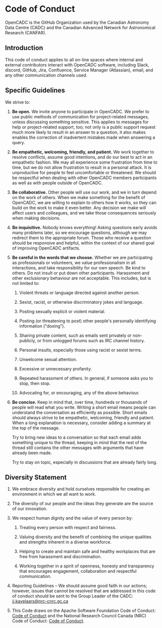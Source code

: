 # Code of Conduct

OpenCADC is the GitHub Organization used by the Canadian Astronomy Data Centre (CADC) and the Canadian Advanced Network for Astronomical Research (CANFAR).

## Introduction

This code of conduct applies to all on-line spaces where internal and external contributors interact with OpenCADC software, including Slack, discord, GitHub, Jira, Confluence, Service Manager (Atlassian), email, and any other communication channels used.

## Specific Guidelines

We strive to:

1. <b>Be open.</b> We invite anyone to participate in OpenCADC. We prefer to use public methods of communication for project-related messages, unless discussing something sensitive. This applies to messages for help or project-related support, too; not only is a public support request much more likely to result in an answer to a question, it also makes enables the correction of inadvertent mistakes made when answering a query.

1. <b>Be empathetic, welcoming, friendly, and patient.</b> We work together to resolve conflicts, assume good intentions, and do our best to act in an empathetic fashion. We may all experience some frustration from time to time, but we do not allow frustration to result in a personal attack. It is unproductive for people to feel uncomfortable or threatened. We should be respectful when dealing with other OpenCADC members participants as well as with people outside of OpenCADC.

1. <b>Be collaborative.</b> Other people will use our work, and we in turn depend on the work of others. When we make something for the benefit of OpenCADC, we are willing to explain to others how it works, so they can build on the work to make it even better. Any decision we make will affect users and colleagues, and we take those consequences seriously when making decisions.

1. <b>Be inquisitive.</b> Nobody knows everything! Asking questions early avoids many problems later, so we encourage questions, although we may redirect them to the appropriate forum. Those who receive a question should be responsive and helpful, within the context of our shared goal of improving OpenCADC artifacts.

1. <b>Be careful in the words that we choose.</b> Whether we are participating as professionals or volunteers, we value professionalism in all interactions, and take responsibility for our own speech. Be kind to others. Do not insult or put down other participants. Harassment and other exclusionary behaviour are not acceptable. This includes, but is not limited to:

    1. Violent threats or language directed against another person.

    1. Sexist, racist, or otherwise discriminatory jokes and language.

    1. Posting sexually explicit or violent material.

    1. Posting (or threatening to post) other people's personally identifying information ("doxing").

    1. Sharing private content, such as emails sent privately or non-publicly, or from unlogged forums such as IRC channel history.

    1. Personal insults, especially those using racist or sexist terms.

    1. Unwelcome sexual attention.

    1. Excessive or unnecessary profanity.

    1. Repeated harassment of others. In general, if someone asks you to stop, then stop.

    1. Advocating for, or encouraging, any of the above behaviour.

1. <b>Be concise.</b> Keep in mind that, over time, hundreds or thousands of people will read what you write. Writing a short email means people can understand the conversation as efficiently as possible. Short emails should always strive to be empathetic, welcoming, friendly and patient. When a long explanation is necessary, consider adding a summary at the top of the message.

    Try to bring new ideas to a conversation so that each email adds something unique to the thread, keeping in mind that the rest of the thread still contains the other messages with arguments that have already been made.

    Try to stay on topic, especially in discussions that are already fairly long.

## Diversity Statement

1. We embrace diversity and hold ourselves responsible for creating an environment in which we all want to work.

1. The diversity of our people and the ideas they generate are the source of our innovation.

1. We respect human dignity and the value of every person by:

    1. Treating every person with respect and fairness.

    1. Valuing diversity and the benefit of combining the unique qualities and strengths inherent in a diverse workforce.

    1. Helping to create and maintain safe and healthy workplaces that are free from harassment and discrimination.

    1. Working together in a spirit of openness, honesty and transparency that encourages engagement, collaboration and respectful communication.

1. Reporting Guidelines – We should assume good faith in our actions; however, issues that cannot be resolved that are addressed in this code of conduct should be sent to the Group Leader of the CADC: jj.kavelaars@nrc-cnrc.gc.ca

1. This Code draws on the Apache Software Foundation Code of Conduct: [Code of Conduct](https://www.apache.org/foundation/policies/conduct.html) and the National Research Council Canada (NRC) Code of Conduct: [Code of Conduct](https://nrc.canada.ca/en/corporate/values-ethics/code-conduct).

